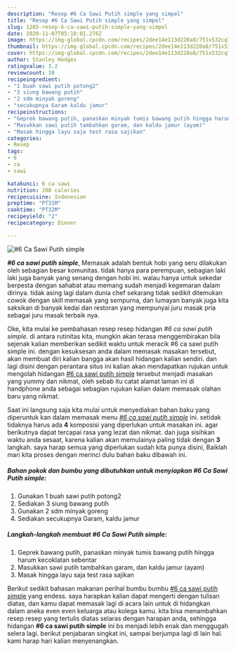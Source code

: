 ```yaml
---
description: "Resep #6 Ca Sawi Putih simple yang simpel"
title: "Resep #6 Ca Sawi Putih simple yang simpel"
slug: 1285-resep-6-ca-sawi-putih-simple-yang-simpel
date: 2020-11-07T05:18:01.276Z
image: https://img-global.cpcdn.com/recipes/2dee14e113d220a8/751x532cq70/6-ca-sawi-putih-simple-foto-resep-utama.jpg
thumbnail: https://img-global.cpcdn.com/recipes/2dee14e113d220a8/751x532cq70/6-ca-sawi-putih-simple-foto-resep-utama.jpg
cover: https://img-global.cpcdn.com/recipes/2dee14e113d220a8/751x532cq70/6-ca-sawi-putih-simple-foto-resep-utama.jpg
author: Stanley Hodges
ratingvalue: 3.2
reviewcount: 10
recipeingredient:
- "1 buah sawi putih potong2"
- "3 siung bawang putih"
- "2 sdm minyak goreng"
- "secukupnya Garam kaldu jamur"
recipeinstructions:
- "Geprek bawang putih, panaskan minyak tumis bawang putih hingga harum kecoklatan sebentar"
- "Masukkan sawi putih tambahkan garam, dan kaldu jamur (ayam)"
- "Masak hingga layu saja test rasa sajikan"
categories:
- Resep
tags:
- 6
- ca
- sawi

katakunci: 6 ca sawi 
nutrition: 208 calories
recipecuisine: Indonesian
preptime: "PT31M"
cooktime: "PT32M"
recipeyield: "2"
recipecategory: Dinner

---
```



![#6 Ca Sawi Putih simple](https://img-global.cpcdn.com/recipes/2dee14e113d220a8/751x532cq70/6-ca-sawi-putih-simple-foto-resep-utama.jpg)

<b><i>#6 ca sawi putih simple</i></b>, Memasak adalah bentuk hobi yang seru dilakukan oleh sebagian besar komunitas. tidak hanya para perempuan, sebagian laki laki juga banyak yang senang dengan hobi ini. walau hanya untuk sekedar berpesta dengan sahabat atau memang sudah menjadi kegemaran dalam dirinya. tidak asing lagi dalam dunia chef sekarang tidak sedikit ditemukan cowok dengan skill memasak yang sempurna, dan lumayan banyak juga kita saksikan di banyak kedai dan restoran yang mempunyai juru masak pria sebagai juru masak terbaik nya.



Oke, kita mulai ke pembahasan resep resep hidangan <i>#6 ca sawi putih simple</i>. di antara rutinitas kita, mungkin akan terasa menggembirakan bila sejenak kalian memberikan sedikit waktu untuk meracik #6 ca sawi putih simple ini. dengan kesuksesan anda dalam memasak masakan tersebut, akan membuat diri kalian bangga akan hasil hidangan kalian sendiri. dan lagi disini dengan perantara situs ini kalian akan mendapatkan rujukan untuk mengolah hidangan <u>#6 ca sawi putih simple</u> tersebut menjadi masakan yang yummy dan nikmat, oleh sebab itu catat alamat laman ini di handphone anda sebagai sebagian rujukan kalian dalam memasak olahan baru yang nikmat.


Saat ini langsung saja kita mulai untuk menyediakan bahan baku yang diperuntuk kan dalam memasak menu <u><i>#6 ca sawi putih simple</i></u> ini. setidak tidaknya harus ada <b>4</b> komposisi yang diperlukan untuk masakan ini. agar berikutnya dapat tercapai rasa yang lezat dan nikmat. dan juga sisihkan waktu anda sesaat, karena kalian akan memulainya paling tidak dengan <b>3</b> langkah. saya harap semua yang diperlukan sudah kita punya disini, Baiklah mari kita proses dengan merinci dulu bahan baku dibawah ini.

<!--inarticleads1-->

##### Bahan pokok dan bumbu yang dibutuhkan untuk menyiapkan #6 Ca Sawi Putih simple:

1. Gunakan 1 buah sawi putih potong2
1. Sediakan 3 siung bawang putih
1. Gunakan 2 sdm minyak goreng
1. Sediakan secukupnya Garam, kaldu jamur




<!--inarticleads2-->

##### Langkah-langkah membuat #6 Ca Sawi Putih simple:

1. Geprek bawang putih, panaskan minyak tumis bawang putih hingga harum kecoklatan sebentar
1. Masukkan sawi putih tambahkan garam, dan kaldu jamur (ayam)
1. Masak hingga layu saja test rasa sajikan




Berikut sedikit bahasan makanan perihal bumbu bumbu <u>#6 ca sawi putih simple</u> yang endess. saya harapkan kalian dapat mengerti dengan tulisan diatas, dan kamu dapat memasak lagi di acara lain untuk di hidangkan dalam aneka even even keluarga atau kolega kamu. kita bisa menambahkan resep resep yang tertulis diatas selaras dengan harapan anda, sehingga hidangan <b>#6 ca sawi putih simple</b> ini bs menjadi lebih enak dan menggugah selera lagi. berikut penjabaran singkat ini, sampai berjumpa lagi di lain hal. kami harap hari kalian menyenangkan.
